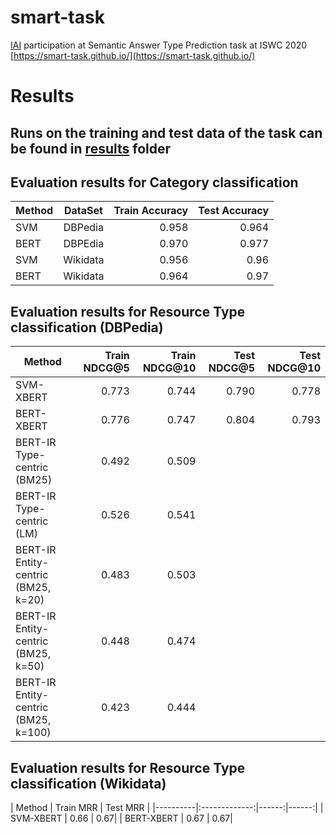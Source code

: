 # smart-task
[IAI](http://iai.group) participation at Semantic Answer Type Prediction task at ISWC 2020 [https://smart-task.github.io/](https://smart-task.github.io/)

# Results
## Runs on the training and test data of the task can be found in [results](results) folder
## Evaluation results for Category classification

| Method   |      DataSet      |  Train Accuracy | Test Accuracy |
|----------|:-------------:|------:|------:|
| SVM |  DBPedia | 0.958 |  0.964 |
| BERT |    DBPEdia   |  0.970 |0.977 |
| SVM | Wikidata |    0.956 |0.96 | 
| BERT | Wikidata |    0.964 | 0.97 |

## Evaluation results for Resource Type classification  (DBPedia)

| Method   | Train NDCG@5 | Train NDCG@10 | Test  NDCG@5 | Test NDCG@10 |
|----------|------:|------:|------:|------:|
| SVM-XBERT  | 0.773 | 0.744 | 0.790 | 0.778 | 
| BERT-XBERT  | 0.776 | 0.747 |  0.804 | 0.793 |
| BERT-IR Type-centric (BM25)  | 0.492 | 0.509 | | |
| BERT-IR Type-centric (LM)  | 0.526 | 0.541 | | | 
| BERT-IR Entity-centric (BM25, k=20)  | 0.483 | 0.503 | | |
| BERT-IR Entity-centric (BM25, k=50)  | 0.448 | 0.474 | | |
| BERT-IR Entity-centric (BM25, k=100)  | 0.423 | 0.444 | | |


## Evaluation results for Resource Type classification  (Wikidata)
| Method   |  Train MRR | Test MRR | 
|----------|:-------------:|------:|------:|
| SVM-XBERT  |  0.66  | 0.67|
| BERT-XBERT  |  0.67  | 0.67|

